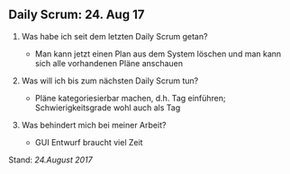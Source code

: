 ## Daily Scrum: 24. Aug 17

1. Was habe ich seit dem letzten Daily Scrum getan?

    - Man kann jetzt einen Plan aus dem System löschen und man kann sich alle vorhandenen Pläne anschauen
    

2.  Was will ich bis zum nächsten Daily Scrum tun?
    
    - Pläne kategoriesierbar machen, d.h. Tag einführen; Schwierigkeitsgrade wohl auch als Tag
    
3.  Was behindert mich bei meiner Arbeit?

    - GUI Entwurf braucht viel Zeit
    
Stand: _24.August 2017_